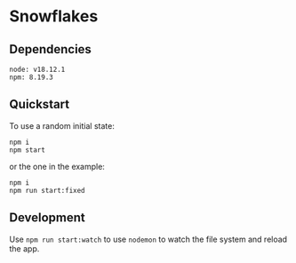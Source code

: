 # Snowflakes

## Dependencies

```
node: v18.12.1
npm: 8.19.3
```

## Quickstart

To use a random initial state:
```
npm i
npm start
```

or the one in the example:

```
npm i
npm run start:fixed
```

## Development

Use `npm run start:watch` to use `nodemon` to watch the file system and reload the app.
